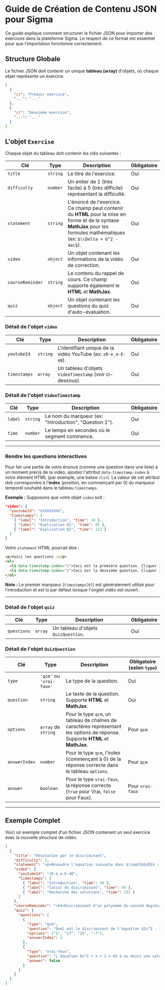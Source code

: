 # Guide de Création de Contenu JSON pour Sigma

Ce guide explique comment structurer le fichier JSON pour importer des exercices dans la plateforme Sigma. Le respect de ce format est essentiel pour que l'importation fonctionne correctement.

## Structure Globale

Le fichier JSON doit contenir un unique **tableau (array)** d'objets, où chaque objet représente un exercice.

```json
[
  {
    "//": "Premier exercice",
    "...": "..."
  },
  {
    "//": "Deuxième exercice",
    "...": "..."
  }
]
```

## L'objet `Exercise`

Chaque objet du tableau doit contenir les clés suivantes :

| Clé              | Type                                 | Description                                                                                                                                                                                                                                        | Obligatoire |
| ---------------- | ------------------------------------ | -------------------------------------------------------------------------------------------------------------------------------------------------------------------------------------------------------------------------------------------------- | ----------- |
| `title`          | `string`                             | Le titre de l'exercice.                                                                                                                                                                                                                            | Oui         |
| `difficulty`     | `number`                             | Un entier de 1 (très facile) à 5 (très difficile) représentant la difficulté.                                                                                                                                                                      | Oui         |
| `statement`      | `string`                             | L'énoncé de l'exercice. Ce champ peut contenir du **HTML** pour la mise en forme et de la syntaxe **MathJax** pour les formules mathématiques (ex: `$\\Delta = b^2 - 4ac$`).                                                                        | Oui         |
| `video`          | `object`                             | Un objet contenant les informations de la vidéo de correction.                                                                                                                                                                                     | Oui         |
| `courseReminder` | `string`                             | Le contenu du rappel de cours. Ce champ supporte également le **HTML** et **MathJax**.                                                                                                                                                             | Oui         |
| `quiz`           | `object`                             | Un objet contenant les questions du quiz d'auto-évaluation.                                                                                                                                                                                        | Oui         |

### Détail de l'objet `video`

| Clé         | Type     | Description                                                          | Obligatoire |
| ----------- | -------- | -------------------------------------------------------------------- | ----------- |
| `youtubeId` | `string` | L'identifiant unique de la vidéo YouTube (ex: `zR-e_e-E-48`).        | Oui         |
| `timestamps`| `array`  | Un tableau d'objets `VideoTimestamp` (voir ci-dessous).              | Oui         |

### Détail de l'objet `VideoTimestamp`

| Clé         | Type     | Description                                                          | Obligatoire |
| ----------- | -------- | -------------------------------------------------------------------- | ----------- |
| `label`     | `string` | Le nom du marqueur (ex: "Introduction", "Question 1").               | Oui         |
| `time`      | `number` | Le temps en secondes où le segment commence.                         | Oui         |

---

### Rendre les questions interactives

Pour lier une partie de votre énoncé (comme une question dans une liste) à un moment précis de la vidéo, ajoutez l'attribut `data-timestamp-index` à votre élément HTML (par exemple, une balise `<li>`). La valeur de cet attribut doit correspondre à l'**index** (position, en commençant par 0) du marqueur temporel souhaité dans le tableau `timestamps`.

**Exemple :**
Supposons que votre objet `video` soit :
```json
"video": {
  "youtubeId": "XXXXXXXXX",
  "timestamps": [
    { "label": "Introduction", "time": 10 },
    { "label": "Explication Q1", "time": 65 },
    { "label": "Explication Q2", "time": 122 }
  ]
}
```

Votre `statement` HTML pourrait être :
```html
<p>Voici les questions :</p>
<ol>
  <li data-timestamp-index="1">Ceci est la première question. Cliquer ici démarrera la vidéo à 65 secondes.</li>
  <li data-timestamp-index="2">Ceci est la deuxième question. Cliquer ici démarrera la vidéo à 122 secondes.</li>
</ol>
```

**Note :** Le premier marqueur (`timestamps[0]`) est généralement utilisé pour l'introduction et est lu par défaut lorsque l'onglet vidéo est ouvert.

---

### Détail de l'objet `quiz`

| Clé         | Type      | Description                                | Obligatoire |
| ----------- | --------- | ------------------------------------------ | ----------- |
| `questions` | `array`   | Un tableau d'objets `QuizQuestion`.        | Oui         |

### Détail de l'objet `QuizQuestion`

| Clé           | Type                       | Description                                                                                                                                   | Obligatoire (selon `type`) |
| ------------- | -------------------------- | --------------------------------------------------------------------------------------------------------------------------------------------- | -------------------------- |
| `type`        | `'qcm'` ou `'vrai-faux'`   | Le type de la question.                                                                                                                       | Oui                        |
| `question`    | `string`                   | Le texte de la question. Supporte **HTML** et **MathJax**.                                                                                    | Oui                        |
| `options`     | `array` de `string`        | Pour le type `qcm`, un tableau de chaînes de caractères représentant les options de réponse. Supporte **HTML** et **MathJax**.                 | Pour `qcm`                 |
| `answerIndex` | `number`                   | Pour le type `qcm`, l'index (commençant à 0) de la réponse correcte dans le tableau `options`.                                                 | Pour `qcm`                 |
| `answer`      | `boolean`                  | Pour le type `vrai-faux`, la réponse correcte (`true` pour Vrai, `false` pour Faux).                                                          | Pour `vrai-faux`           |

---

## Exemple Complet

Voici un exemple complet d'un fichier JSON contenant un seul exercice avec la nouvelle structure de vidéo.

```json
[
  {
    "title": "Résolution par le discriminant",
    "difficulty": 2,
    "statement": "<p>Résoudre l'équation suivante dans $\\mathbb{R}$ : $x^2 - 5x + 6 = 0$.</p><p>Pour cela, vous devez répondre aux questions suivantes :</p><ol><li data-timestamp-index=\"1\">Calculer le discriminant $\\Delta$.</li><li data-timestamp-index=\"2\">En déduire les solutions de l'équation.</li></ol>",
    "video": {
      "youtubeId": "zR-e_e-E-48",
      "timestamps": [
        { "label": "Introduction", "time": 30 },
        { "label": "Calcul du discriminant", "time": 95 },
        { "label": "Recherche des solutions", "time": 152 }
      ]
    },
    "courseReminder": "<h4>Discriminant d'un polynôme du second degré</h4><p>Pour une équation de la forme $ax^2 + bx + c = 0$ avec $a \\neq 0$, le discriminant est noté $\\Delta$ et est égal à :</p><p>$\\Delta = b^2 - 4ac$</p><ul><li>Si $\\Delta > 0$, l'équation a deux solutions réelles distinctes : $x_1 = \\frac{-b - \\sqrt{\\Delta}}{2a}$ et $x_2 = \\frac{-b + \\sqrt{\\Delta}}{2a}$.</li><li>Si $\\Delta = 0$, l'équation a une unique solution réelle (dite \"double\") : $x_0 = \\frac{-b}{2a}$.</li><li>Si $\\Delta < 0$, l'équation n'a pas de solution dans l'ensemble des nombres réels $\\mathbb{R}$.</li></ul>",
    "quiz": {
      "questions": [
        {
          "type": "qcm",
          "question": "Quel est le discriminant de l'équation $2x^2 - 3x - 2 = 0$ ?",
          "options": ["1", "17", "25", "-7"],
          "answerIndex": 2
        },
        {
          "type": "vrai-faux",
          "question": "L'équation $x^2 + x + 1 = 0$ a au moins une solution réelle.",
          "answer": false
        }
      ]
    }
  }
]
```